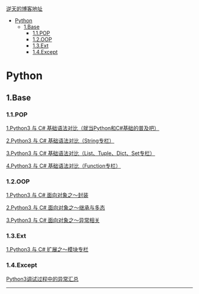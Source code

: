 <a href="https://www.cnblogs.com/dotnetcrazy">逆天的博客地址</a>

- [Python](#python)
    - [1.Base](#1base)
        - [1.1.POP](#11pop)
        - [1.2.OOP](#12oop)
        - [1.3.Ext](#13ext)
        - [1.4.Except](#14except)

# Python

## 1.Base

### 1.1.POP

<p><a href="./python/base/pop/1.base.md" target="_blank">1.Python3 与 C# 基础语法对比（就当Python和C#基础的普及吧）</a></p>

<a href="./python/base/pop/2.str.md" target="_blank">2.Python3 与 C# 基础语法对比（String专栏）</a>

<a href="./python/base/pop/3.list_tuple_dict_set.md" target="_blank">3.Python3 与 C# 基础语法对比（List、Tuple、Dict、Set专栏）</a>

<a href="./python/base/pop/4.func.md" target="_blank">4.Python3 与 C# 基础语法对比（Function专栏）</a>

### 1.2.OOP

<a href="./python/base/oop/1.封装.md" target="_blank">1.Python3 与 C# 面向对象之～封装</a>

<a href="./python/base/oop/2.继承与多态.md" target="_blank">2.Python3 与 C# 面向对象之～继承与多态</a>

<a href="./python/base/oop/3.异常相关.md" target="_blank">3.Python3 与 C# 面向对象之～异常相关</a>

### 1.3.Ext

<a href="./python/base/module/模块专题.md" target="_blank">1.Python3 与 C# 扩展之～模块专栏</a>


### 1.4.Except

<a href="https://www.cnblogs.com/dotnetcrazy/p/9192089.html" target="_blank">Python3调试过程中的异常汇总</a>

---
